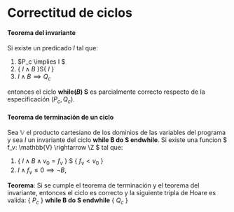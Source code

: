 # Correctitud de ciclos

#### Teorema del invariante
Si existe un predicado $I$ tal que:
1. $P_c \implies I $ 
2. { $I \land B$ }S{ $I$ }
3. $I \land B \implies Q_c$
 
entonces el ciclo **while($B$) S** es parcialmente correcto respecto de la especificación ($P_c, Q_c$).

#### Teorema de terminación de un ciclo
Sea $\mathbb{V}$ el producto cartesiano de los dominios de las variables del programa y sea $I$ un invariante del ciclo **while B do S endwhile**. Si existe una funcion $ f_v: \mathbb{V} \rightarrow \Z $ tal que: 
1.  { $I \land B \land v_0 = f_v$ } S { $f_v < v_0$ }
2.  $I \land f_v \leq 0 \implies \neg B$,

**Teorema**: Si  se cumple el teorema de terminación y el teorema del invariante, entonces el ciclo es correcto y la siguiente tripla de Hoare es valida: { $P_c$ } **while B do S endwhile** { $Q_c$ }
